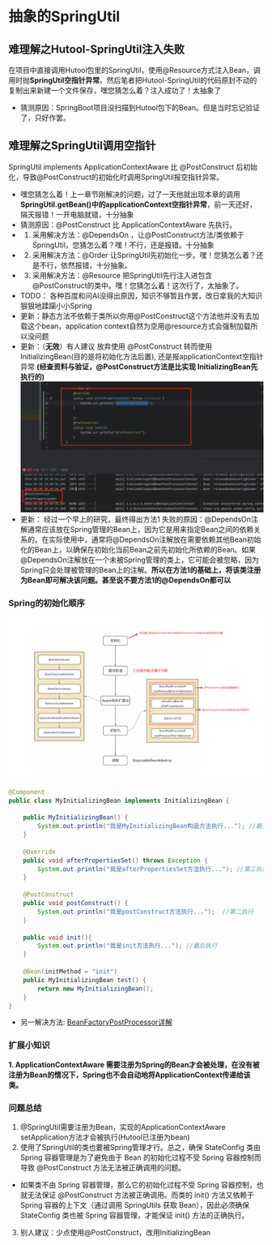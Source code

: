 # 抽象的SpringUtil
## 难理解之Hutool-SpringUtil注入失败
在项目中直接调用Hutool包里的SpringUtil，使用@Resource方式注入Bean，调用时抛**SpringUtil空指针异常**。然后笔者把Hutool-SpringUtil的代码原封不动的复制出来新建一个文件保存，嘿您猜怎么着？注入成功了！太抽象了
* 猜测原因：SpringBoot项目没扫描到Hutool包下的Bean。但是当时忘记验证了，只好作罢。
## 难理解之SpringUtil调用空指针
SpringUtil implements ApplicationContextAware 比 @PostConstruct 后初始化，导致@PostConstruct的初始化时调用SpringUtil报空指针异常。
* 嘿您猜怎么着！上一章节刚解决的问题，过了一天他就出现本章的调用**SpringUtil.getBean()中的applicationContext空指针异常**，前一天还好，隔天报错！一开电脑就错，十分抽象
* 猜测原因：@PostConstruct 比 ApplicationContextAware 先执行。
* 1. 采用解决方法：@DependsOn ，让@PostConstruct方法/类依赖于SpringUtil，您猜怎么着？嘿！不行，还是报错。十分抽象
* 2. 采用解决方法：@Order 让SpringUtil先初始化一步。嘿！您猜怎么着？还是不行，依然报错，十分抽象。
* 3. 采用解决方法：@Resource 把SpringUtil先行注入进包含@PostConstruct的类中。嘿！您猜怎么着！这次行了，太抽象了。
* TODO： 各种百度和问AI没得出原因，知识不够暂且作罢，改日拿我的大知识狠狠地蹂躏小小Spring
* 更新：静态方法不依赖于类所以你用@PostConstruct这个方法他并没有去加载这个bean，application context自然为空用@resource方式会强制加载所以没问题
* 更新：（**无效**）有人建议 放弃使用 @PostConstruct 转而使用 InitializingBean(目的是将初始化方法后置), 还是报applicationContext空指针异常 **(经查资料与验证，@PostConstruct方法是比实现 InitializingBean先执行的)**  
![pic](/cannot-understand/spring-init-02.png)
* 更新： 经过一个早上的研究，最终得出方法1 失败的原因：@DependsOn注解通常应该放在Spring管理的Bean上，因为它是用来指定Bean之间的依赖关系的。在实际使用中，通常将@DependsOn注解放在需要依赖其他Bean初始化的Bean上，以确保在初始化当前Bean之前先初始化所依赖的Bean。如果@DependsOn注解放在一个未被Spring管理的类上，它可能会被忽略，因为Spring只会处理被管理的Bean上的注解。**所以在方法1的基础上，将该类注册为Bean即可解决该问题。甚至说不要方法1的@DependsOn都可以**
### Spring的初始化顺序
![pic](/cannot-understand/spring-init-01.png)
```java
@Component
public class MyInitializingBean implements InitializingBean {

    public MyInitializingBean() {
        System.out.println("我是MyInitializingBean构造方法执行..."); //最先执行
    }

    @Override
    public void afterPropertiesSet() throws Exception {
        System.out.println("我是afterPropertiesSet方法执行..."); //第三执行
    }

    @PostConstruct
    public void postConstruct() {
        System.out.println("我是postConstruct方法执行...");  //第二执行
    }

    public void init(){
        System.out.println("我是init方法执行..."); //最后执行
    }

    @Bean(initMethod = "init")
    public MyInitializingBean test() {
        return new MyInitializingBean();
    }
}
```

* 另一解决方法: [BeanFactoryPostProcessor详解](http://s.xiaoyuan.space/2EW9Hz)

### 扩展小知识
**1. ApplicationContextAware 需要注册为Spring的Bean才会被处理，在没有被注册为Bean的情况下，Spring也不会自动地将ApplicationContext传递给该类。**
### 问题总结
1. @SpringUtil需要注册为Bean，实现的ApplicationContextAware setApplication方法才会被执行(Hutool已注册为bean)
2. 使用了SpringUtil的类也要被Spring管理才行。总之，确保 StateConfig 类由 Spring 容器管理是为了避免由于 Bean 的初始化过程不受 Spring 容器控制而导致 @PostConstruct 方法无法被正确调用的问题。
  * 如果类不由 Spring 容器管理，那么它的初始化过程不受 Spring 容器控制，也就无法保证 @PostConstruct 方法被正确调用。而类的 init() 方法又依赖于 Spring 容器的上下文（通过调用 SpringUtils 获取 Bean），因此必须确保 StateConfig 类也被 Spring 容器管理，才能保证 init() 方法的正确执行。
3. 别人建议：少点使用@PostConstruct，改用InitializingBean